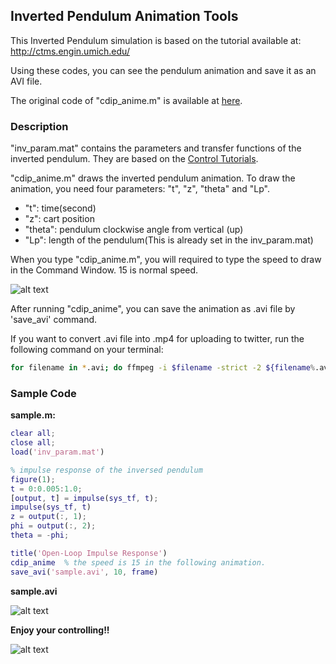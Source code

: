 ## Inverted Pendulum Animation Tools

This Inverted Pendulum simulation is based on the tutorial available at:
http://ctms.engin.umich.edu/

Using these codes, you can see the pendulum animation and save it as an AVI file. 

The original code of "cdip_anime.m" is available  at [here](http://www.maizuru-ct.ac.jp/control/kawata/study/book_ip/files1.html).

### Description

"inv_param.mat" contains the parameters and transfer functions of the inverted pendulum. They are based on the  [Control Tutorials](http://ctms.engin.umich.edu/CTMS/index.php?example=InvertedPendulum&section=SimulinkModeling).

"cdip_anime.m" draws the inverted pendulum animation. To draw the animation, you need four parameters: "t", "z", "theta" and "Lp". 

* "t": time(second)
* "z": cart position
* "theta": pendulum clockwise angle from vertical (up)
* "Lp": length of the pendulum(This is already set in the inv_param.mat)

When you type "cdip_anime.m", you will required to type the speed to draw in the Command Window. 15 is normal speed.

![alt text](https://github.com/syuntoku14/InvertedPendulumAnimationTools/blob/images/cart_pend.JPG)

After running "cdip_anime", you can save the animation as .avi file by 'save_avi' command.

If you want to convert .avi file into .mp4 for uploading to twitter, run the following command on your terminal:

```bash
for filename in *.avi; do ffmpeg -i $filename -strict -2 ${filename%.avi}.mp4; done
```

### Sample Code

**sample.m:**

```matlab
clear all;
close all;
load('inv_param.mat')

% impulse response of the inversed pendulum
figure(1);
t = 0:0.005:1.0;
[output, t] = impulse(sys_tf, t);
impulse(sys_tf, t)
z = output(:, 1);
phi = output(:, 2);
theta = -phi;

title('Open-Loop Impulse Response')
cdip_anime  % the speed is 15 in the following animation.
save_avi('sample.avi', 10, frame)
```

**sample.avi**

![alt text](https://github.com/syuntoku14/InvertedPendulumAnimationTools/blob/images/unstable.gif)


**Enjoy your controlling!!**

![alt text](https://github.com/syuntoku14/InvertedPendulumAnimationTools/blob/images/stable.gif)
